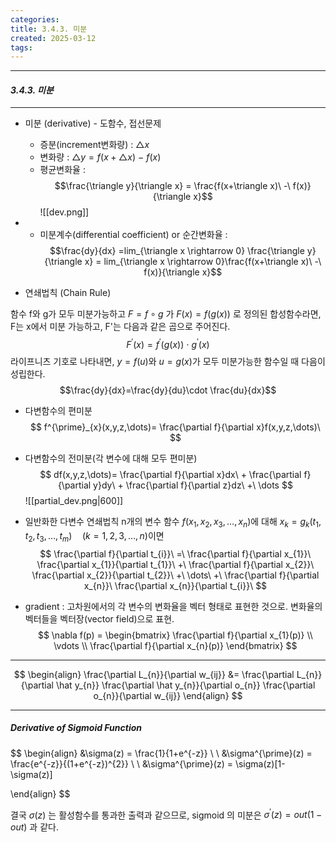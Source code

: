 ```yaml
---
categories: 
title: 3.4.3. 미분
created: 2025-03-12
tags:
---
```

---
#### *3.4.3. 미분*
---


- 미분 (derivative) - 도함수, 접선문제
	- 증분(increment변화량) : $\triangle x$
	- 변화량 : $\triangle y = f(x+\triangle x)\ -\ f(x)$ 
	- 평균변화율 : $$\frac{\triangle y}{\triangle x} = \frac{f(x+\triangle x)\ -\ f(x)}{\triangle x}$$
![[dev.png]]
-
	- 미분계수(differential coefficient) or 순간변화율 :
	$$\frac{dy}{dx} =lim_{\triangle x \rightarrow 0} \frac{\triangle y}{\triangle x} = lim_{\triangle x \rightarrow 0}\frac{f(x+\triangle x)\ -\ f(x)}{\triangle x}$$


- 연쇄법칙 (Chain Rule)

함수 f와 g가 모두 미분가능하고 $F = f\circ g$ 가 $F(x)=f(g(x))$ 로 정의된 합성함수라면,
F는 x에서 미분 가능하고, F'는 다음과 같은 곱으로 주어진다.
$$F^{\prime}(x)=f^{\prime}(g(x))\ \cdot\ g^{\prime}(x)$$
라이프니츠 기호로 나타내면, $y=f(u)$와 $u=g(x)$가 모두 미분가능한 함수일 때 다음이 성립한다.
$$\frac{dy}{dx}=\frac{dy}{du}\cdot \frac{du}{dx}$$
- 다변함수의 편미분
$$ f^{\prime}_{x}(x,y,z,\dots)= \frac{\partial f}{\partial x}f(x,y,z,\dots)\ $$
- 다변함수의 전미분(각 변수에 대해 모두 편미분)
$$ df(x,y,z,\dots)= \frac{\partial f}{\partial x}dx\ + \frac{\partial f}{\partial y}dy\ + \frac{\partial f}{\partial z}dz\ +\ \dots $$
![[partial_dev.png|600]]

- 일반화한 다변수 연쇄법칙
n개의 변수 함수 $f(x_{1},x_{2},x_{3},\dots,x_{n})$에 대해 $x_{k} = g_{k}(t_{1},t_{2},t_{3},\dots,t_{m})\quad (k=1,2,3,\dots,n)$이면
$$
	\frac{\partial f}{\partial t_{i}}\ 
	=\ \frac{\partial f}{\partial x_{1}}\ \frac{\partial x_{1}}{\partial t_{1}}\
	+\ \frac{\partial f}{\partial x_{2}}\ \frac{\partial x_{2}}{\partial t_{2}}\
	+\ \dots\ 
	+\ \frac{\partial f}{\partial x_{n}}\ \frac{\partial x_{n}}{\partial t_{i}}\ 
$$ 
- gradient : 고차원에서의 각 변수의 변화율을 벡터 형태로 표현한 것으로. 변화율의 벡터들을 벡터장(vector field)으로 표현.
$$
\nabla f(p) = 
	\begin{bmatrix} 
		\frac{\partial f}{\partial x_{1}(p)} \\
		\vdots \\
		\frac{\partial f}{\partial x_{n}(p)}
	\end{bmatrix}
$$

---

$$
\begin{align}
\frac{\partial L_{n}}{\partial w_{ij}} &= 
							\frac{\partial L_{n}}{\partial \hat y_{n}}
							\frac{\partial \hat y_{n}}{\partial  o_{n}}
							\frac{\partial o_{n}}{\partial  w_{ij}}
\end{align}
$$


----
##### Derivative of Sigmoid Function

$$
\begin{align}
&\sigma(z) = \frac{1}{1+e^{-z}} \\ \\
&\sigma^{\prime}(z) = \frac{e^{-z}}{(1+e^{-z})^{2}} \\ \\
&\sigma^{\prime}(z) = \sigma(z)[1-\sigma(z)]

\end{align}
$$

결국 $\sigma(z)$ 는 활성함수를 통과한 출력과 같으므로, sigmoid 의 미분은 $\sigma^{\prime}(z) = out(1-out)$ 과 같다.
